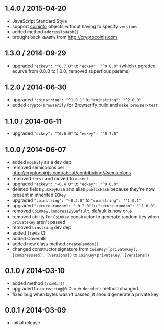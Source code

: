 1.4.0 / 2015-04-20
------------------
- JavaScript Standard Style
- support [coininfo](https://github.com/cryptocoinjs/coininfo) objects without having to specify `versions`
- added method `addressToHash()`
- brought back `README` from http://cryptocoinjs.com

1.3.0 / 2014-09-29
------------------
* upgraded `"eckey": "^0.7.0"` to `"eckey": "^0.8.0"` (which upgraded ecurve from 0.8.0 to 1.0.0; removed superflous params)

1.2.0 / 2014-06-30
------------------
* upgraded `"coinstring": "^1.0.1"` to `"coinstring": "^2.0.0"`
* added `crypto-browserify` for Browserify build and `make browser-test`

1.1.0 / 2014-06-11
------------------
* upgraded `"eckey": "^0.6.0"` to `"eckey": "^0.7.0"`

1.0.0 / 2014-06-07
-------------------------
* added `mochify` as a dev dep
* removed semicolons per http://cryptocoinjs.com/about/contributing/#semicolons
* removed `terst` and moved to `assert`
* upgraded `"eckey": "~0.4.0"` to `"eckey": "^0.6.0"`
* deleted fields `pubKeyHash` and alias `publicHash` because they're now present in inherited `ECKey`
* upgraded `"coinstring": "~0.2.0"` to `"coinstring": "^1.0.1"`
* upgraded `"secure-random": "~0.2.0"` to `"secure-random": "^1.0.0"`
* removed `CoinKey.compressByDefault`, default is now `true`
* removed ability for `CoinKey` constructor to generate random key when `privateKey` aren't passed
* removed `binstring` dev dep
* added Travis CI
* added Coveralls
* added new class method `createRandom()`
* changed constructor signature from `CoinKey([privateKey], [compresssed], [versions])` to `CoinKey(privateKey, [versions])`

0.1.0 / 2014-03-10
------------------
* added method `fromWif()`
* upgraded to `coinstring@0.2.x` => `decode()` method changed
* fixed bug when bytes wasn't passed, it should generate a private key

0.0.1 / 2014-03-09
------------------
* initial release

